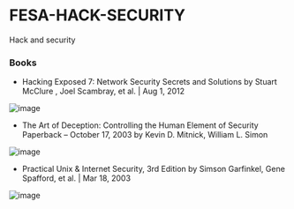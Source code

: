 # FESA-HACK-SECURITY
Hack and security

### Books

- Hacking Exposed 7: Network Security Secrets and Solutions
by Stuart McClure , Joel Scambray, et al. | Aug 1, 2012

![image](https://user-images.githubusercontent.com/916663/151279626-91efe737-fd01-4be4-a3bf-79cfebfba8a4.png)


- The Art of Deception: Controlling the Human Element of Security Paperback – October 17, 2003
by Kevin D. Mitnick, William L. Simon

![image](https://user-images.githubusercontent.com/916663/151279831-6c99d00d-a6fe-4bf8-8f97-458def957f81.png)

- Practical Unix & Internet Security, 3rd Edition
by Simson Garfinkel, Gene Spafford, et al. | Mar 18, 2003

![image](https://user-images.githubusercontent.com/916663/151280564-935b185a-f200-4c0e-b996-c890f68eab50.png)

